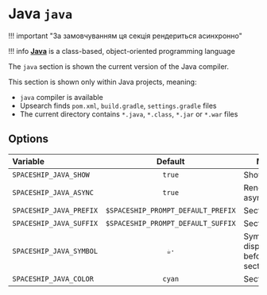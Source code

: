 # Java `java`

!!! important "За замовчуванням ця секція рендериться асинхронно"

!!! info
    [**Java**](https://www.java.com) is a class-based, object-oriented programming language

The `java` section is shown the current version of the Java compiler.

This section is shown only within Java projects, meaning:

* `java` compiler is available
* Upsearch finds `pom.xml`, `build.gradle`, `settings.gradle` files
* The current directory contains `*.java`, `*.class`, `*.jar` or `*.war` files

## Options

| Variable                |              Default               | Meaning                             |
|:----------------------- |:----------------------------------:| ----------------------------------- |
| `SPACESHIP_JAVA_SHOW`   |               `true`               | Show section                        |
| `SPACESHIP_JAVA_ASYNC`  |               `true`               | Render section asynchronously       |
| `SPACESHIP_JAVA_PREFIX` | `$SPACESHIP_PROMPT_DEFAULT_PREFIX` | Section's prefix                    |
| `SPACESHIP_JAVA_SUFFIX` | `$SPACESHIP_PROMPT_DEFAULT_SUFFIX` | Section's suffix                    |
| `SPACESHIP_JAVA_SYMBOL` |                `☕·`                | Symbol displayed before the section |
| `SPACESHIP_JAVA_COLOR`  |               `cyan`               | Section's color                     |
